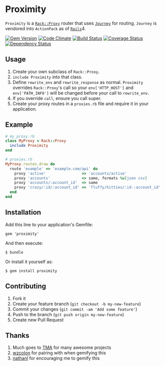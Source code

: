 # Proximity

`Proximity` is a [`Rack::Proxy`](https://github.com/ncr/rack-proxy) router that uses 
[`Journey`](https://github.com/rails/journey) for routing.  `Journey` is
vendored into `ActionPack` as of [`Rails`](https://github.com/rails/rails/tree/master/actionpack/lib/action_dispatch/journey)4.

[![Gem Version](https://badge.fury.io/rb/proximity.png)](http://badge.fury.io/rb/proximity)
[![Code Climate](https://codeclimate.com/github/adamhunter/proximity.png)](https://codeclimate.com/github/adamhunter/proximity)
[![Build Status](https://travis-ci.org/adamhunter/proximity.png?branch=master)](https://travis-ci.org/adamhunter/proximity)
[![Coverage Status](https://coveralls.io/repos/adamhunter/proximity/badge.png)](https://coveralls.io/r/adamhunter/proximity)
[![Dependency Status](https://gemnasium.com/adamhunter/proximity.png)](https://gemnasium.com/adamhunter/proximity)

## Usage
1. Create your own subclass of `Rack::Proxy`.
2. `include Proximity` into that class.
3. Define `rewrite_env` and `rewrite_response` as normal. `Proximity`
   overrides `Rack::Proxy`'s call so your `env['HTTP_HOST']` and
   `env['PATH_INFO']` will be changed before your call to `rewrite_env`.
4. If you override `call`, ensure you call super.
5. Create your proxy routes in a `proxies.rb` file and require it in your
   application.

## Example
```ruby
# my_proxy.rb
class MyProxy < Rack::Proxy
  include Proximity
end

# proxies.rb
MyProxy.routes.draw do
  route 'example' => 'example.com/api' do
    proxy 'active'                => 'accounts/active'
    proxy 'accounts'              => same, formats %w[json csv]
    proxy 'accounts/:account_id'  => same
    proxy 'crazy/:id/:account_id' => 'fluffy/kitties/:id-:account_id'
  end
end
```

## Installation

Add this line to your application's Gemfile:

    gem 'proximity'

And then execute:

    $ bundle

Or install it yourself as:

    $ gem install proximity

## Contributing

1. Fork it
2. Create your feature branch (`git checkout -b my-new-feature`)
3. Commit your changes (`git commit -am 'Add some feature'`)
4. Push to the branch (`git push origin my-new-feature`)
5. Create new Pull Request

## Thanks

1. Much goes to [TMA](http://www.tma1.com) for many awesome projects
2. [wzcolon](https://github.com/wzcolon) for pairing with when gemifying this
3. [nathanl](https://github.com/nathanl) for encouraging me to gemify this

